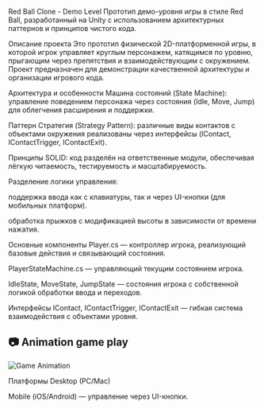 Red Ball Clone - Demo Level
Прототип демо-уровня игры в стиле Red Ball, разработанный на Unity с использованием архитектурных паттернов и принципов чистого кода.

Описание проекта
Это прототип физической 2D-платформенной игры, в которой игрок управляет круглым персонажем, катящимся по уровню, прыгающим через препятствия и взаимодействующим с окружением.
Проект предназначен для демонстрации качественной архитектуры и организации игрового кода.

Архитектура и особенности
Машина состояний (State Machine): управление поведением персонажа через состояния (Idle, Move, Jump) для облегчения расширения и поддержки.

Паттерн Стратегия (Strategy Pattern): различные виды контактов с объектами окружения реализованы через интерфейсы (IContact, IContactTrigger, IContactExit).

Принципы SOLID: код разделён на ответственные модули, обеспечивая лёгкую читаемость, тестируемость и масштабируемость.

Разделение логики управления:

поддержка ввода как с клавиатуры, так и через UI-кнопки (для мобильных платформ).

обработка прыжков с модификацией высоты в зависимости от времени нажатия.

Основные компоненты
Player.cs — контроллер игрока, реализующий базовые действия и связывающий состояния.

PlayerStateMachine.cs — управляющий текущим состоянием игрока.

IdleState, MoveState, JumpState — состояния игрока с собственной логикой обработки ввода и переходов.

Интерфейсы IContact, IContactTrigger, IContactExit — гибкая система взаимодействия с объектами уровня.

## 📷 Animation game play

![Game Animation](rebball.gif)

Платформы
Desktop (PC/Mac)

Mobile (iOS/Android) — управление через UI-кнопки.
